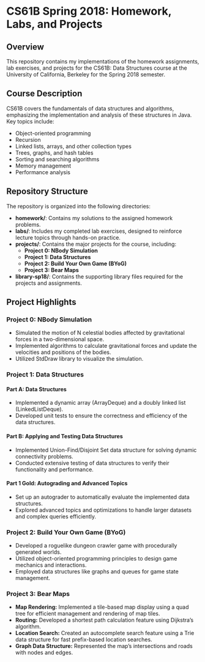 # CS61B Spring 2018: Homework, Labs, and Projects

## Overview

This repository contains my implementations of the homework assignments, lab exercises, and projects for the CS61B: Data Structures course at the University of California, Berkeley for the Spring 2018 semester.

## Course Description

CS61B covers the fundamentals of data structures and algorithms, emphasizing the implementation and analysis of these structures in Java. Key topics include:

- Object-oriented programming
- Recursion
- Linked lists, arrays, and other collection types
- Trees, graphs, and hash tables
- Sorting and searching algorithms
- Memory management
- Performance analysis

## Repository Structure

The repository is organized into the following directories:

- **homework/**: Contains my solutions to the assigned homework problems.
- **labs/**: Includes my completed lab exercises, designed to reinforce lecture topics through hands-on practice.
- **projects/**: Contains the major projects for the course, including:
  - **Project 0: NBody Simulation**
  - **Project 1: Data Structures**
  - **Project 2: Build Your Own Game (BYoG)**
  - **Project 3: Bear Maps**
- **library-sp18/**: Contains the supporting library files required for the projects and assignments.

## Project Highlights

### Project 0: NBody Simulation

- Simulated the motion of N celestial bodies affected by gravitational forces in a two-dimensional space.
- Implemented algorithms to calculate gravitational forces and update the velocities and positions of the bodies.
- Utilized StdDraw library to visualize the simulation.

### Project 1: Data Structures

#### Part A: Data Structures

- Implemented a dynamic array (ArrayDeque) and a doubly linked list (LinkedListDeque).
- Developed unit tests to ensure the correctness and efficiency of the data structures.

#### Part B: Applying and Testing Data Structures

- Implemented Union-Find/Disjoint Set data structure for solving dynamic connectivity problems.
- Conducted extensive testing of data structures to verify their functionality and performance.

#### Part 1 Gold: Autograding and Advanced Topics

- Set up an autograder to automatically evaluate the implemented data structures.
- Explored advanced topics and optimizations to handle larger datasets and complex queries efficiently.

### Project 2: Build Your Own Game (BYoG)

- Developed a roguelike dungeon crawler game with procedurally generated worlds.
- Utilized object-oriented programming principles to design game mechanics and interactions.
- Employed data structures like graphs and queues for game state management.

### Project 3: Bear Maps

- **Map Rendering:** Implemented a tile-based map display using a quad tree for efficient management and rendering of map tiles.
- **Routing:** Developed a shortest path calculation feature using Dijkstra’s algorithm.
- **Location Search:** Created an autocomplete search feature using a Trie data structure for fast prefix-based location searches.
- **Graph Data Structure:** Represented the map’s intersections and roads with nodes and edges.
